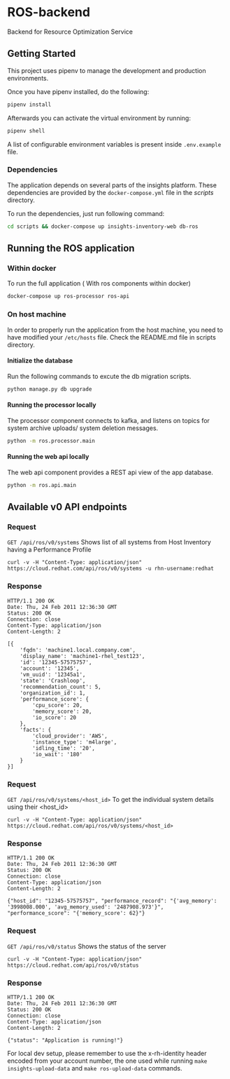 # ROS-backend

Backend for Resource Optimization Service


## Getting Started

This project uses pipenv to manage the development and production environments.

Once you have pipenv installed, do the following:

```bash
pipenv install
```
Afterwards you can activate the virtual environment by running:
```bash
pipenv shell
```

A list of configurable environment variables is present inside `.env.example` file.

### Dependencies
The application depends on several parts of the insights platform. These dependencies are provided by the 
`docker-compose.yml` file in the *scripts* directory.

To run the dependencies, just run following command:
```bash
cd scripts && docker-compose up insights-inventory-web db-ros
```
## Running the ROS application
### Within docker
To run the full application ( With ros components within docker)
```bash
docker-compose up ros-processor ros-api
```

### On host machine
In order to properly run the application from the host machine, you need to have modified your `/etc/hosts` file. Check the
README.md file in scripts directory.

#### Initialize the database
Run the following commands to excute the db migration scripts.
```bash
python manage.py db upgrade
```

#### Running the processor locally
The processor component connects to kafka, and listens on topics for system archive uploads/ system deletion messages.
```bash
python -m ros.processor.main
```

#### Running the web api locally
The web api component provides a REST api view of the app database.
```bash
python -m ros.api.main
```

## Available v0 API endpoints

### Request
`GET /api/ros/v0/systems` Shows list of all systems from Host Inventory having a Performance Profile

    curl -v -H "Content-Type: application/json" https://cloud.redhat.com/api/ros/v0/systems -u rhn-username:redhat

### Response

    HTTP/1.1 200 OK
    Date: Thu, 24 Feb 2011 12:36:30 GMT
    Status: 200 OK
    Connection: close
    Content-Type: application/json
    Content-Length: 2

    [{
        'fqdn': 'machine1.local.company.com',
        'display_name': 'machine1-rhel_test123',
        'id': '12345-57575757',
        'account': '12345',
        'vm_uuid': '12345a1',
        'state': 'Crashloop',
        'recommendation_count': 5,
        'organization_id': 1,
        'performance_score': {
            'cpu_score': 20,
            'memory_score': 20,
            'io_score': 20
        },
        'facts': {
            'cloud_provider': 'AWS',
            'instance_type': 'm4large',
            'idling_time': '20',
            'io_wait': '180'
        }
    }]


### Request
`GET /api/ros/v0/systems/<host_id>` To get the individual system details using their <host_id>

    curl -v -H "Content-Type: application/json" https://cloud.redhat.com/api/ros/v0/systems/<host_id>

### Response

    HTTP/1.1 200 OK
    Date: Thu, 24 Feb 2011 12:36:30 GMT
    Status: 200 OK
    Connection: close
    Content-Type: application/json
    Content-Length: 2

    {"host_id": "12345-57575757", "performance_record": "{'avg_memory': '3998008.000', 'avg_memory_used': '2487908.973'}", "performance_score": "{'memory_score': 62}"}


### Request
`GET /api/ros/v0/status` Shows the status of the server

    curl -v -H "Content-Type: application/json" https://cloud.redhat.com/api/ros/v0/status

### Response

    HTTP/1.1 200 OK
    Date: Thu, 24 Feb 2011 12:36:30 GMT
    Status: 200 OK
    Connection: close
    Content-Type: application/json
    Content-Length: 2

    {"status": "Application is running!"}


For local dev setup, please remember to use the x-rh-identity header encoded from your account number, the one used while running `make insights-upload-data` and `make ros-upload-data` commands.
